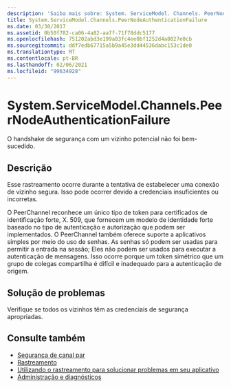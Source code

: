 ```yaml
---
description: 'Saiba mais sobre: System. ServiceModel. Channels. PeerNodeAuthenticationFailure'
title: System.ServiceModel.Channels.PeerNodeAuthenticationFailure
ms.date: 03/30/2017
ms.assetid: 0b50f782-ca06-4a82-aa7f-71f78ddc5177
ms.openlocfilehash: 751202abd3e199a03fc4ee0bf1252d4a8027e0cb
ms.sourcegitcommit: ddf7edb67715a5b9a45e3dd44536dabc153c1de0
ms.translationtype: MT
ms.contentlocale: pt-BR
ms.lasthandoff: 02/06/2021
ms.locfileid: "99634928"
---
```

# <a name="systemservicemodelchannelspeernodeauthenticationfailure"></a>System.ServiceModel.Channels.PeerNodeAuthenticationFailure

O handshake de segurança com um vizinho potencial não foi bem-sucedido.  
  
## <a name="description"></a>Descrição  

 Esse rastreamento ocorre durante a tentativa de estabelecer uma conexão de vizinho segura. Isso pode ocorrer devido a credenciais insuficientes ou incorretas.  
  
 O PeerChannel reconhece um único tipo de token para certificados de identificação forte, X. 509, que fornecem um modelo de identidade forte baseado no tipo de autenticação e autorização que podem ser implementados. O PeerChannel também oferece suporte a aplicativos simples por meio do uso de senhas. As senhas só podem ser usadas para permitir a entrada na sessão; Eles não podem ser usados para executar a autenticação de mensagens. Isso ocorre porque um token simétrico que um grupo de colegas compartilha é difícil e inadequado para a autenticação de origem.  
  
## <a name="troubleshooting"></a>Solução de problemas  

 Verifique se todos os vizinhos têm as credenciais de segurança apropriadas.  
  
## <a name="see-also"></a>Consulte também

- [Segurança de canal par](../../feature-details/peer-channel-security.md)
- [Rastreamento](index.md)
- [Utilizando o rastreamento para solucionar problemas em seu aplicativo](using-tracing-to-troubleshoot-your-application.md)
- [Administração e diagnósticos](../index.md)
